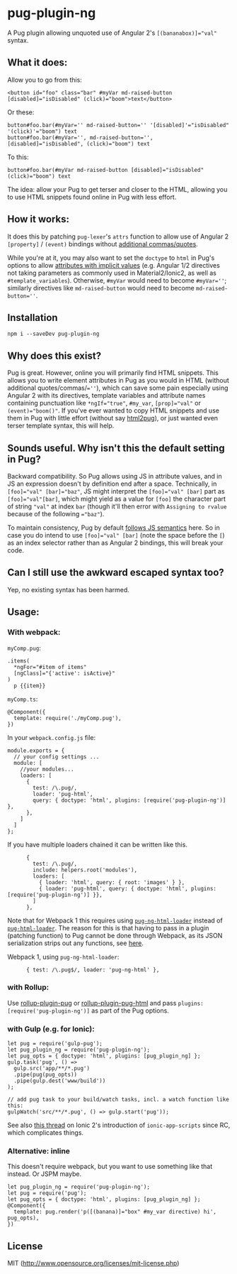 # pug-plugin-ng

A Pug plugin allowing unquoted use of Angular 2's `[(bananabox)]="val"` syntax.

## What it does:

Allow you to go from this:
```
<button id="foo" class="bar" #myVar md-raised-button [disabled]="isDisabled" (click)="boom">text</button>
```

Or these:
```
button#foo.bar(#myVar='' md-raised-button='' '[disabled]'="isDisabled" '(click)'="boom") text
button#foo.bar(#myVar='', md-raised-button='', [disabled]="isDisabled", (click)="boom") text
```

To this:
```
button#foo.bar(#myVar md-raised-button [disabled]="isDisabled" (click)="boom") text
```

The idea: allow your Pug to get terser and closer to the HTML, allowing you to use HTML snippets found online in Pug with less effort.

## How it works:

It does this by patching `pug-lexer`'s `attrs` function to allow use of Angular 2 `[property]` / `(event)` bindings without [additional commas/quotes](https://pugjs.org/language/attributes.html#quoted-attributes).

While you're at it, you may also want to set the `doctype` to `html` in Pug's options to allow [attributes with implicit values](https://pugjs.org/language/attributes.html#boolean-attributes) (e.g. Angular 1/2 directives not taking parameters as commonly used in Material2/Ionic2, as well as `#template_variables`). Otherwise, `#myVar` would need to become `#myVar=''`; similarly directives like `md-raised-button` would need to become `md-raised-button=''`.

## Installation

```
npm i --saveDev pug-plugin-ng
```

## Why does this exist?

Pug is great. However, online you will primarily find HTML snippets. This allows you to write element attributes in Pug as you would in HTML (without additional quotes/commas/`=''`), which can save some pain especially using Angular 2 with its directives, template variables and attribute names containing punctuation like `*ngIf="true"`, `#my_var`, `[prop]="val"` or `(event)="boom()"`.
If you've ever wanted to copy HTML snippets and use them in Pug with little effort (without say [html2pug](http://html2pug.com/)), or just wanted even terser template syntax, this will help.

## Sounds useful. Why isn't this the default setting in Pug?

Backward compatibility. So Pug allows using JS in attribute values, and in JS an expression doesn't by definition end after a space. Technically, in `[foo]="val" [bar]="baz"`, JS might interpret the `[foo]="val" [bar]` part as `[foo]="val"[bar]`, which might yield as a value for `[foo]` the character part of string `"val"` at index `bar` (though it'll then error with `Assigning to rvalue` because of the following `="baz"`).

To maintain consistency, Pug by default [follows JS semantics](https://github.com/pugjs/pug-lexer/pull/69#issuecomment-239973538) here. So in case you do intend to use `[foo]="val" [bar]` (note the space before the `[`) as an index selector rather than as Angular 2 bindings, this will break your code.

## Can I still use the awkward escaped syntax too?

Yep, no existing syntax has been harmed.

## Usage:

### With webpack:

`myComp.pug`:
```
.items(
  *ngFor="#item of items"
  [ngClass]="{'active': isActive}"
)
  p {{item}}
```

`myComp.ts`:
```
@Component({
  template: require('./myComp.pug'),
})
```

In your `webpack.config.js` file:
```
module.exports = {
  // your config settings ...
  module: [
    //your modules...
    loaders: [
      {
        test: /\.pug/,
        loader: 'pug-html', 
        query: { doctype: 'html', plugins: [require('pug-plugin-ng')] },
      },
    ]
  ]
};
```

If you have multiple loaders chained it can be written like this.

```
      {
        test: /\.pug/,
        include: helpers.root('modules'),
        loaders: [
          { loader: 'html', query: { root: 'images' } },
          { loader: 'pug-html', query: { doctype: 'html', plugins: [require('pug-plugin-ng')] }},
        ]
      },
```

Note that for Webpack 1 this requires using [`pug-ng-html-loader`](https://github.com/tycho01/pug-ng-html-loader) instead of [`pug-html-loader`](https://github.com/willyelm/pug-html-loader). The reason for this is that having to pass in a plugin (patching function) to Pug cannot be done through Webpack, as its JSON serialization strips out any functions, see [here](https://github.com/pugjs/pug-lexer/pull/69#issuecomment-241119765).

Webpack 1, using `pug-ng-html-loader`:
```
      { test: /\.pug$/, loader: 'pug-ng-html' },
```

### with Rollup:

Use [rollup-plugin-pug](https://github.com/aMarCruz/rollup-plugin-pug) or [rollup-plugin-pug-html](https://github.com/tycho01/rollup-plugin-pug-html/) and pass `plugins: [require('pug-plugin-ng')]` as part of the Pug options.

### with Gulp (e.g. for Ionic):
```
let pug = require('gulp-pug');
let pug_plugin_ng = require('pug-plugin-ng');
let pug_opts = { doctype: 'html', plugins: [pug_plugin_ng] };
gulp.task('pug', () =>
  gulp.src('app/**/*.pug')
  .pipe(pug(pug_opts))
  .pipe(gulp.dest('www/build'))
);

// add pug task to your build/watch tasks, incl. a watch function like this:
gulpWatch('src/**/*.pug', () => gulp.start('pug'));
```

See also [this thread](https://github.com/driftyco/ionic-app-scripts/issues/31) on Ionic 2's introduction of `ionic-app-scripts` since RC, which complicates things.

### Alternative: inline

This doesn't require webpack, but you want to use something like that instead. Or JSPM maybe.

```
let pug_plugin_ng = require('pug-plugin-ng');
let pug = require('pug');
let pug_opts = { doctype: 'html', plugins: [pug_plugin_ng] };
@Component({
  template: pug.render('p([(banana)]="box" #my_var directive) hi', pug_opts),
})
```

## License

MIT (http://www.opensource.org/licenses/mit-license.php)
